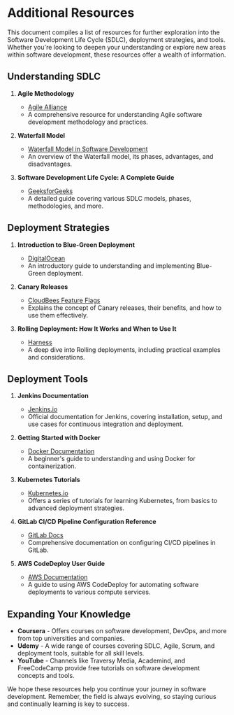 # Additional Resources

This document compiles a list of resources for further exploration into the Software Development Life Cycle (SDLC), deployment strategies, and tools. Whether you're looking to deepen your understanding or explore new areas within software development, these resources offer a wealth of information.

## Understanding SDLC

1. **Agile Methodology**
   - [Agile Alliance](https://www.agilealliance.org/agile101/)
   - A comprehensive resource for understanding Agile software development methodology and practices.

2. **Waterfall Model**
   - [Waterfall Model in Software Development](https://www.tutorialspoint.com/sdlc/sdlc_waterfall_model.htm)
   - An overview of the Waterfall model, its phases, advantages, and disadvantages.

3. **Software Development Life Cycle: A Complete Guide**
   - [GeeksforGeeks](https://www.geeksforgeeks.org/software-development-life-cycle-sdlc/)
   - A detailed guide covering various SDLC models, phases, methodologies, and more.

## Deployment Strategies

1. **Introduction to Blue-Green Deployment**
   - [DigitalOcean](https://www.digitalocean.com/community/tutorials/blue-green-deployments-a-brief-introduction)
   - An introductory guide to understanding and implementing Blue-Green deployment.

2. **Canary Releases**
   - [CloudBees Feature Flags](https://www.cloudbees.com/blog/canary-release)
   - Explains the concept of Canary releases, their benefits, and how to use them effectively.

3. **Rolling Deployment: How It Works and When to Use It**
   - [Harness](https://harness.io/blog/continuous-delivery/rolling-deployment/)
   - A deep dive into Rolling deployments, including practical examples and considerations.

## Deployment Tools

1. **Jenkins Documentation**
   - [Jenkins.io](https://www.jenkins.io/doc/)
   - Official documentation for Jenkins, covering installation, setup, and use cases for continuous integration and deployment.

2. **Getting Started with Docker**
   - [Docker Documentation](https://docs.docker.com/get-started/)
   - A beginner's guide to understanding and using Docker for containerization.

3. **Kubernetes Tutorials**
   - [Kubernetes.io](https://kubernetes.io/docs/tutorials/)
   - Offers a series of tutorials for learning Kubernetes, from basics to advanced deployment strategies.

4. **GitLab CI/CD Pipeline Configuration Reference**
   - [GitLab Docs](https://docs.gitlab.com/ee/ci/yaml/)
   - Comprehensive documentation on configuring CI/CD pipelines in GitLab.

5. **AWS CodeDeploy User Guide**
   - [AWS Documentation](https://docs.aws.amazon.com/codedeploy/latest/userguide/welcome.html)
   - A guide to using AWS CodeDeploy for automating software deployments to various compute services.

## Expanding Your Knowledge

- **Coursera** - Offers courses on software development, DevOps, and more from top universities and companies.
- **Udemy** - A wide range of courses covering SDLC, Agile, Scrum, and deployment tools, suitable for all skill levels.
- **YouTube** - Channels like Traversy Media, Academind, and FreeCodeCamp provide free tutorials on software development concepts and tools.

We hope these resources help you continue your journey in software development. Remember, the field is always evolving, so staying curious and continually learning is key to success.
